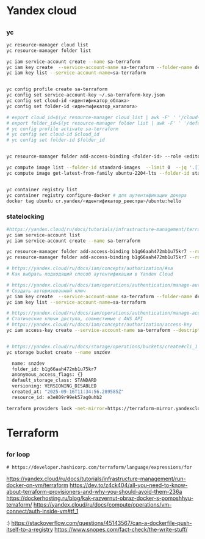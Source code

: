 # Yandex cloud
## 
### yc  
```sh
yc resource-manager cloud list
yc resource-manager folder list

yc iam service-account create --name sa-terraform
yc iam key create  --service-account-name sa-terraform --folder-name default --output ~/.sa-terraform-key.json
yc iam key list --service-account-name=sa-terraform


yc config profile create sa-terraform
yc config set service-account-key ~/.sa-terraform-key.json
yc config set cloud-id <идентификатор_облака>
yc config set folder-id <идентификатор_каталога>

# export cloud_id=$(yc resource-manager cloud list | awk -F' ' '/cloud-/{ printf $2 }')
# export folder_id=$(yc resource-manager folder list | awk -F' ' '/default/{ printf $2 }')
# yc config profile activate sa-terraform 
# yc config set cloud-id $cloud_id
# yc config set folder-id $folder_id


yc resource-manager folder add-access-binding <folder-id> --role <editor> --subject serviceAccount:<account-id>

yc compute image list --folder-id standard-images  --limit 0  --jq '.[].family' | sort | uniq
yc compute image get-latest-from-family ubuntu-2204-lts --folder-id standard-images


yc container registry list
yc container registry configure-docker # для аутентификации докера
docker tag ubuntu cr.yandex/<идентификатор_реестра>/ubuntu:hello
```
### statelocking
```sh
#https://yandex.cloud/ru/docs/tutorials/infrastructure-management/terraform-state-lock
yc iam service-account list
yc iam service-account create --name sa-terraform

yc resource-manager folder add-access-binding b1g66aah472mb1u75kr7 --role ydb.admin --subject serviceAccount:ajegsep6pi9agjsf67uu
yc resource-manager folder add-access-binding b1g66aah472mb1u75kr7 --role storage.editor --subject serviceAccount:ajegsep6pi9agjsf67uu

# https://yandex.cloud/ru/docs/iam/concepts/authorization/#sa
# Как выбрать подходящий способ аутентификации в Yandex Cloud

# https://yandex.cloud/ru/docs/iam/operations/authentication/manage-authorized-keys#create-authorized-key
# Создать авторизованный ключ
yc iam key create  --service-account-name sa-terraform --folder-name default --output ~/.sa-terraform-key.json
yc iam key list --service-account-name=sa-terraform

# https://yandex.cloud/ru/docs/iam/operations/authentication/manage-access-keys#cli_1
# Статические ключи доступа, совместимые с AWS API
# https://yandex.cloud/ru/docs/iam/concepts/authorization/access-key
yc iam access-key create --service-account-name sa-terraform --description "this key is for my bucket"


# https://yandex.cloud/ru/docs/storage/operations/buckets/create#cli_1
yc storage bucket create --name snzdev

  name: snzdev
  folder_id: b1g66aah472mb1u75kr7
  anonymous_access_flags: {}
  default_storage_class: STANDARD
  versioning: VERSIONING_DISABLED
  created_at: "2025-09-16T11:34:56.289585Z"
  resource_id: e3e809r99ek57ag0uhb2

terraform providers lock -net-mirror=https://terraform-mirror.yandexcloud.net -platform=linux_amd64 -platform=windows_amd64 yandex-cloud/yandex


```
# Terraform  
##  
### for loop  
```hcl
# https://developer.hashicorp.com/terraform/language/expressions/for

```

https://yandex.cloud/ru/docs/tutorials/infrastructure-management/run-docker-on-vm/terraform
https://dev.to/z4ck404/all-you-need-to-know-about-terraform-provisioners-and-why-you-should-avoid-them-236a
https://dockerhosting.ru/blog/kak-razvernut-obraz-docker-s-pomoshhyu-terraform/
https://yandex.cloud/ru/docs/compute/operations/vm-connect/auth-inside-vm#tf_1


:)
https://stackoverflow.com/questions/45143567/can-a-dockerfile-push-itself-to-a-registry
https://www.snopes.com/fact-check/the-write-stuff/

